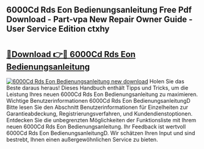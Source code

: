 ## 6000Cd Rds Eon Bedienungsanleitung Free Pdf Download - Part-vpa New Repair Owner Guide - User Service Edition ctxhy

# <h2><a href="http://df38l0y.blite.top/?on=6000Cd+Rds+Eon+Bedienungsanleitung">🔗Download 👉🔴 6000Cd Rds Eon Bedienungsanleitung</a></h2>

[![6000Cd Rds Eon Bedienungsanleitung new download](https://i.imgur.com/lujVjoI.png)](http://df38l0y.blite.top/?on=6000Cd+Rds+Eon+Bedienungsanleitung)
Holen Sie das Beste daraus heraus! Dieses Handbuch enthält Tipps und Tricks, um die Leistung Ihres neuen 6000Cd Rds Eon Bedienungsanleitung zu maximieren. Wichtige Benutzerinformationen 6000Cd Rds Eon BedienungsanleitungD Bitte lesen Sie den Abschnitt Benutzerinformationen für Einzelheiten zur Garantieabdeckung, Registrierungsverfahren, und Kundendienstoptionen. Entdecken Sie die unbegrenzten Möglichkeiten der Funktionsliste mit Ihrem neuen 6000Cd Rds Eon Bedienungsanleitung. Ihr Feedback ist wertvoll 6000Cd Rds Eon BedienungsanleitungD. Wir schätzen Ihren Input und sind bestrebt, Ihnen einen außergewöhnlichen Service zu bieten.
